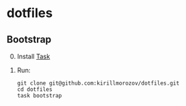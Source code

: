 # dotfiles

## Bootstrap

0. Install [Task][task]
1. Run:

    ```shell
    git clone git@github.com:kirillmorozov/dotfiles.git
    cd dotfiles
    task bootstrap
    ```

[task]: https://taskfile.dev/installation/
